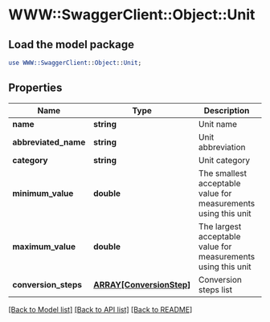 # WWW::SwaggerClient::Object::Unit

## Load the model package
```perl
use WWW::SwaggerClient::Object::Unit;
```

## Properties
Name | Type | Description | Notes
------------ | ------------- | ------------- | -------------
**name** | **string** | Unit name | 
**abbreviated_name** | **string** | Unit abbreviation | 
**category** | **string** | Unit category | 
**minimum_value** | **double** | The smallest acceptable value for measurements using this unit | [optional] 
**maximum_value** | **double** | The largest acceptable value for measurements using this unit | [optional] 
**conversion_steps** | [**ARRAY[ConversionStep]**](ConversionStep.md) | Conversion steps list | 

[[Back to Model list]](../README.md#documentation-for-models) [[Back to API list]](../README.md#documentation-for-api-endpoints) [[Back to README]](../README.md)


